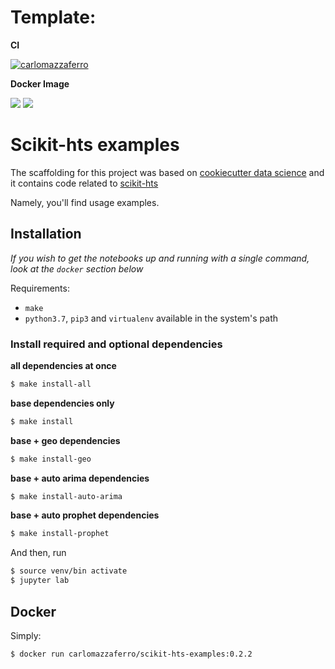 # Template:

**CI**

[![carlomazzaferro](https://circleci.com/gh/carlomazzaferro/scikit-hts-examples.svg?style=svg)](https://circleci.com/gh/carlomazzaferro/scikit-hts-examples)

**Docker Image**

[![](https://images.microbadger.com/badges/image/carlomazzaferro/scikit-hts-examples:0.2.2.svg)](https://microbadger.com/images/carlomazzaferro/scikit-hts-examples:0.2.2 "Get your own image badge on microbadger.com")
[![](https://images.microbadger.com/badges/version/carlomazzaferro/scikit-hts-examples:0.2.2.svg)](https://microbadger.com/images/carlomazzaferro/scikit-hts-examples:0.2.2 "Get your own version badge on microbadger.com")


Scikit-hts examples
==============================

The scaffolding for this project was based on 
[cookiecutter data science](https://drivendata.github.io/cookiecutter-data-science/)
and it contains code related to [scikit-hts](https://github.com/carlomazzaferro/scikit-hts)

Namely, you'll find usage examples. 

Installation
------------

*If you wish to get the notebooks up and running with a single command, look at the `docker` section below*

Requirements:

- `make`
- `python3.7`, `pip3` and `virtualenv` available in the system's path

###  Install required and optional dependencies

**all dependencies at once**

```bash
$ make install-all
```

**base dependencies only**

```bash
$ make install
```

**base + geo dependencies**

```bash
$ make install-geo
```

**base + auto arima dependencies**

```bash
$ make install-auto-arima
```

**base + auto prophet dependencies**

```bash
$ make install-prophet
```

And then, run 

```bash
$ source venv/bin activate 
$ jupyter lab 
```

Docker
------

Simply:

```bash
$ docker run carlomazzaferro/scikit-hts-examples:0.2.2
```




